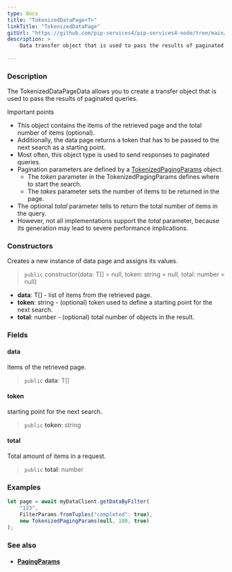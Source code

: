 ```yaml
---
type: docs
title: "TokenizedDataPage<T>"
linkTitle: "TokenizedDataPage"
gitUrl: "https://github.com/pip-services4/pip-services4-node/tree/main/pip-services4-data-node"
description: > 
    Data transfer object that is used to pass the results of paginated queries.
           
---
```


### Description

The TokenizedDataPageData allows you to create a transfer object that is used to pass the results of paginated queries. 

Important points

- This object contains the items of the retrieved page and the total number of items (optional).
- Additionally, the data page returns a token that has to be passed to the next search as a starting point.
- Most often, this object type is used to send responses to paginated queries.
- Pagination parameters are defined by a [TokenizedPagingParams](../tokenized_paging_params) object.
     - The *token* parameter in the TokenizedPagingParams defines where to start the search.
     - The *takes* parameter sets the number of items to be returned in the page.
- The optional *total* parameter tells to return the total number of items in the query.
- However, not all implementations support the *total* parameter, because its generation may lead to severe performance implications.


### Constructors
Creates a new instance of data page and assigns its values.

> `public` constructor(data: T[] = null, token: string = null, total: number = null)

- **data**: T[] - list of items from the retrieved page.
- **token**: string - (optional) token used to define a starting point for the next search.
- **total**: number - (optional) total number of objects in the result.


### Fields

<span class="hide-title-link">

#### data
Items of the retrieved page.
> `public` **data**: T[]

#### token
starting point for the next search.
> `public` **token**: string

#### total
Total amount of items in a request.
> `public` **total**: number

</span>

### Examples
```typescript
let page = await myDataClient.getDataByFilter(
    "123",
    FilterParams.fromTuples("completed": true),
    new TokenizedPagingParams(null, 100, true)
);
```

### See also
- #### [PagingParams](../paging_params)
